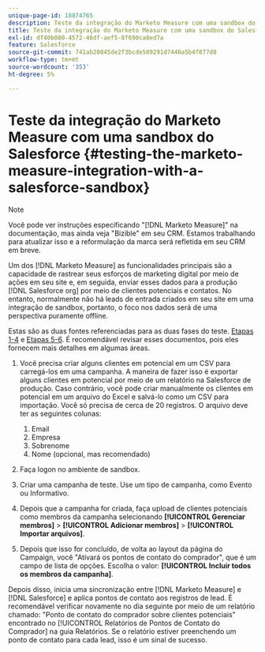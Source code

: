 ```yaml
---
unique-page-id: 18874765
description: Teste da integração do Marketo Measure com uma sandbox do Salesforce - [!DNL Marketo Measure]
title: Teste da integração do Marketo Measure com uma sandbox do Salesforce
exl-id: df40b000-4572-46df-aef5-8f690ca8ed7a
feature: Salesforce
source-git-commit: 741ab20845de2f3bcde589291d7446a5b4f877d8
workflow-type: tm+mt
source-wordcount: '353'
ht-degree: 5%

---
```


# Teste da integração do Marketo Measure com uma sandbox do Salesforce {#testing-the-marketo-measure-integration-with-a-salesforce-sandbox}

>[!NOTE]
>
>Você pode ver instruções especificando &quot;[!DNL Marketo Measure]&quot; na documentação, mas ainda veja &quot;Bizible&quot; em seu CRM. Estamos trabalhando para atualizar isso e a reformulação da marca será refletida em seu CRM em breve.

Um dos [!DNL Marketo Measure] as funcionalidades principais são a capacidade de rastrear seus esforços de marketing digital por meio de ações em seu site e, em seguida, enviar esses dados para a produção [!DNL Salesforce org] por meio de clientes potenciais e contatos. No entanto, normalmente não há leads de entrada criados em seu site em uma integração de sandbox, portanto, o foco nos dados será de uma perspectiva puramente offline.

Estas são as duas fontes referenciadas para as duas fases do teste. [Etapas 1-4](https://help.salesforce.com/s/articleView?id=lead_import_wizard.htm&amp;language=en_US&amp;type=5) e [Etapas 5-6](/help/channel-tracking-and-setup/offline-channels/legacy-processes/syncing-offline-campaigns.md). É recomendável revisar esses documentos, pois eles fornecem mais detalhes em algumas áreas.

1. Você precisa criar alguns clientes em potencial em um CSV para carregá-los em uma campanha. A maneira de fazer isso é exportar alguns clientes em potencial por meio de um relatório na Salesforce de produção. Caso contrário, você pode criar manualmente os clientes em potencial em um arquivo do Excel e salvá-lo como um CSV para importação. Você só precisa de cerca de 20 registros. O arquivo deve ter as seguintes colunas:

   1. Email
   1. Empresa
   1. Sobrenome
   1. Nome (opcional, mas recomendado)

1. Faça logon no ambiente de sandbox.
1. Criar uma campanha de teste. Use um tipo de campanha, como Evento ou Informativo.
1. Depois que a campanha for criada, faça upload de clientes potenciais como membros da campanha selecionando **[!UICONTROL Gerenciar membros]** > **[!UICONTROL Adicionar membros]** > **[!UICONTROL Importar arquivos]**.
1. Depois que isso for concluído, de volta ao layout da página do Campaign, você &quot;Ativará os pontos de contato do comprador&quot;, que é um campo de lista de opções. Escolha o valor: **[!UICONTROL Incluir todos os membros da campanha]**.

Depois disso, inicia uma sincronização entre [!DNL Marketo Measure] e [!DNL Salesforce] e aplica pontos de contato aos registros de lead. É recomendável verificar novamente no dia seguinte por meio de um relatório chamado: &quot;Ponto de contato do comprador sobre clientes potenciais&quot; encontrado no [!UICONTROL Relatórios de Pontos de Contato do Comprador] na guia Relatórios. Se o relatório estiver preenchendo um ponto de contato para cada lead, isso é um sinal de sucesso.

